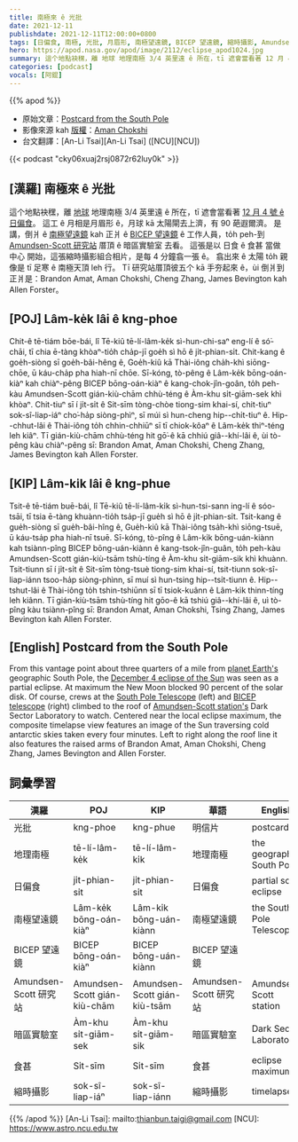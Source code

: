 ```yaml
---
title: 南極來 ê 光批
date: 2021-12-11
publishdate: 2021-12-11T12:00:00+0800
tags: [日偏食, 南極, 光批, 月眉形, 南極望遠鏡, BICEP 望遠鏡, 縮時攝影, Amundsen-Scott 研究站, 日食, 暗區實驗室, 地理南極]
hero: https://apod.nasa.gov/apod/image/2112/eclipse_apod1024.jpg
summary: 這个地點袂䆀，離 地球 地理南極 3/4 英里遠 ê 所在，tī 遮會當看著 12 月 4 號 ê 日偏食。
categories: [podcast]
vocals: [阿錕]
---
```


{{% apod %}}

- 原始文章：[Postcard from the South Pole](https://apod.nasa.gov/apod/ap211211.html)
- 影像來源 kah [版權][copyright]：[Aman Chokshi](https://www.instagram.com/aman_chokshi)
- 台文翻譯：[An-Li Tsai][An-Li Tsai] ([NCU][NCU])

{{< podcast "cky06xuaj2rsj0872r62luy0k" >}}

## [漢羅] 南極來 ê 光批
這个地點袂䆀，離 [地球][planet Earth's] 地理南極 3/4 英里遠 ê 所在，tī 遮會當看著 [12 月 4 號 ê 日偏食][December 4 eclipse of the Sun]。
這工 ê 月相是月眉形 ê，月球 kā 太陽閘去上濟，有 90 葩遐爾濟。
是講，倒爿 ê [南極望遠鏡][South Pole Telescope] kah 正爿 ê [BICEP 望遠鏡][BICEP telescope] ê 工作人員，to̍h peh-到 [Amundsen-Scott 研究站][Amundsen-Scott station's] 厝頂 ê 暗區實驗室 去看。
這張是以 日食 ê 食甚 當做 中心 開始，這張縮時攝影組合相片，是每 4 分鐘翕一張 ê。
翕出來 ê 太陽 to̍h 親像是 tī 足寒 ê 南極天頂 leh 行。
Tī 研究站厝頂彼五个 kā 手夯起來 ê，ùi 倒爿到正爿是：Brandon Amat, Aman Chokshi, Cheng Zhang, James Bevington kah Allen Forster。

## [POJ] Lâm-ke̍k lâi ê kng-phoe
Chit-ê tē-tiám bōe-bái, lî Tē-kiû tē-lí-lâm-ke̍k sì-hun-chi-saⁿ eng-lí ê só͘-chāi, tī chia ē-tàng khòaⁿ-tio̍h cha̍p-jī goe̍h sì hō ê ji̍t-phian-si̍t.
Chit-kang ê goe̍h-siòng sī goe̍h-bâi-hêng ê, Goe̍h-kiû kā Thài-iông cha̍h-khì siōng-chōe, ū káu-cha̍p pha hiah-nī chōe.
Sī-kóng, tò-pêng ê Lâm-ke̍k bōng-oán-kiàⁿ kah chiàⁿ-pêng BICEP bōng-oán-kiàⁿ ê kang-chok-jîn-goân, to̍h peh-kàu Amundsen-Scott gián-kiù-chām chhù-téng ê Àm-khu si̍t-giām-sek khì khòaⁿ.
Chit-tiuⁿ sī í ji̍t-si̍t ê Sit-sīm tòng-chòe tiong-sim khai-sí, chit-tiuⁿ sok-sî-liap-iáⁿ cho͘-ha̍p siòng-phìⁿ, sī múi sì hun-cheng hip--chi̍t-tiuⁿ ê.
Hip--chhut-lâi ê Thài-iông to̍h chhin-chhiūⁿ sī tī chiok-kôaⁿ ê Lâm-ke̍k thiⁿ-téng leh kiâⁿ.
Tī gián-kiù-chām chhù-téng hit gō͘-ê kā chhiú giâ--khí-lâi ê, ùi tò-pêng kàu chiàⁿ-pêng sī: Brandon Amat, Aman Chokshi, Cheng Zhang, James Bevington kah Allen Forster.

## [KIP] Lâm-ki̍k lâi ê kng-phue
Tsit-ê tē-tiám buē-bái, lî Tē-kiû tē-lí-lâm-ki̍k sì-hun-tsi-sann ing-lí ê sóo-tsāi, tī tsia ē-tàng khuànn-tio̍h tsa̍p-jī gue̍h sì hō ê ji̍t-phian-si̍t.
Tsit-kang ê gue̍h-siòng sī gue̍h-bâi-hîng ê, Gue̍h-kiû kā Thài-iông tsa̍h-khì siōng-tsuē, ū káu-tsa̍p pha hiah-nī tsuē.
Sī-kóng, tò-pîng ê Lâm-ki̍k bōng-uán-kiànn kah tsiànn-pîng BICEP bōng-uán-kiànn ê kang-tsok-jîn-guân, to̍h peh-kàu Amundsen-Scott gián-kiù-tsām tshù-tíng ê Àm-khu si̍t-giām-sik khì khuànn.
Tsit-tiunn sī í ji̍t-si̍t ê Sit-sīm tòng-tsuè tiong-sim khai-sí, tsit-tiunn sok-sî-liap-iánn tsoo-ha̍p siòng-phìnn, sī muí sì hun-tsing hip--tsi̍t-tiunn ê.
Hip--tshut-lâi ê Thài-iông to̍h tshin-tshiūnn sī tī tsiok-kuânn ê Lâm-ki̍k thinn-tíng leh kiânn.
Tī gián-kiù-tsām tshù-tíng hit gōo-ê kā tshiú giâ--khí-lâi ê, uì tò-pîng kàu tsiànn-pîng sī: Brandon Amat, Aman Chokshi, Tsing Zhang, James Bevington kah Allen Forster.

## [English] Postcard from the South Pole
From this vantage point about three quarters of a mile from [planet Earth's][planet Earth's] geographic South Pole, the [December 4 eclipse of the Sun][December 4 eclipse of the Sun] was seen as a partial eclipse.
At maximum the New Moon blocked 90 percent of the solar disk.
Of course, crews at the [South Pole Telescope][South Pole Telescope] (left) and [BICEP telescope][BICEP telescope] (right) climbed to the roof of [Amundsen-Scott station's][Amundsen-Scott station's] Dark Sector Laboratory to watch.
Centered near the local eclipse maximum, the composite timelapse view features an image of the Sun traversing cold antarctic skies taken every four minutes.
Left to right along the roof line it also features the raised arms of Brandon Amat, Aman Chokshi, Cheng Zhang, James Bevington and Allen Forster.

## 詞彙學習

|漢羅|POJ|KIP|華語|English|
|-|-|-|-|-|
|光批|kng-phoe|kng-phue|明信片|postcard|
|地理南極|tē-lí-lâm-ke̍k|tē-lí-lâm-ki̍k|地理南極|the geographic South Pole|
|日偏食|ji̍t-phian-si̍t|ji̍t-phian-si̍t|日偏食|partial solar eclipse|
|南極望遠鏡|Lâm-ke̍k bōng-oán-kiàⁿ|Lâm-ki̍k bōng-uán-kiànn|南極望遠鏡|the South Pole Telescope|
|BICEP 望遠鏡|BICEP bōng-oán-kiàⁿ|BICEP bōng-uán-kiànn|BICEP 望遠鏡||
|Amundsen-Scott 研究站|Amundsen-Scott gián-kiù-chām|Amundsen-Scott gián-kiù-tsām|Amundsen-Scott 研究站|Amundsen-Scott station|
|暗區實驗室|Àm-khu si̍t-giām-sek|Àm-khu si̍t-giām-sik|暗區實驗室|Dark Sector Laboratory|
|食甚|Si̍t-sīm|Si̍t-sīm|食甚|eclipse maximum|
|縮時攝影|sok-sî-liap-iáⁿ|sok-sî-liap-iánn|縮時攝影|timelapse|

{{% /apod %}}
[An-Li Tsai]: mailto:thianbun.taigi@gmail.com
[NCU]: https://www.astro.ncu.edu.tw

[copyright]: https://apod.nasa.gov/apod/fap/lib/about_apod.html#srapply

[planet Earth's]:https://apod.nasa.gov/apod/ap120802.html
[December 4 eclipse of the Sun]:https://www.nasa.gov/content/dec-4-2021-eclipse
[South Pole Telescope]:https://astro.uchicago.edu/research/spt.php
[BICEP telescope]:https://pweb.cfa.harvard.edu/facilities-technology/telescopes-instruments/bicep
[Amundsen-Scott station's]:https://www.nsf.gov/geo/opp/support/southp.jsp
